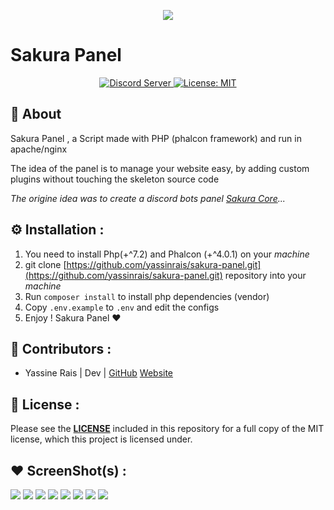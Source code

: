 <p align=center>
  <img src="https://i.imgur.com/Hgh7vem.jpg" >
  <h1 >Sakura Panel</h1>
</p>


<p align="center">
  <a href="https://discord.gg/YGQcNcX">
      <img src="https://discordapp.com/api/guilds/733309225911975957/embed.png" alt="Discord Server"/>
  </a>
  <a href="https://github.com/yassinrais/sakura-core/blob/master/LICENSE">
    <img alt="License: MIT" src="https://img.shields.io/badge/License-MIT-yellow.svg" target="_blank" />
  </a>
</p>

## 📗 About

<p>Sakura Panel , a Script made with PHP (phalcon framework) and run in apache/nginx </p>
<p>The idea of the panel is to manage your website easy, by adding custom plugins without touching the skeleton source code</p>
<p style="font-style: italic;">The origine idea was to create a discord bots panel <a href="https://github.com/yassinrais/sakura-core/" target="_blank">Sakura Core</a>... </p>



## ⚙️ Installation :

1. You need to install Php(+^7.2) and Phalcon (+^4.0.1) on your *machine*
2. git clone [https://github.com/yassinrais/sakura-panel.git](https://github.com/yassinrais/sakura-panel.git) repository into your *machine*
3. Run ``composer install`` to install php dependencies (vendor)
4. Copy ``.env.example`` to ``.env`` and edit the configs
5. Enjoy ! Sakura Panel ♥ 


## 👥 Contributors :

* Yassine Rais | Dev | [GitHub](https://github.com/yassinrais) [Website](https://neutrapp.com)


## 📝 License :

Please see the **[LICENSE](LICENSE)** included in this repository for a full copy of the MIT license, which this project is licensed under.


## ♥ ScreenShot(s) :

<img src="https://i.imgur.com/gqIUI9S.png">
<img src="https://i.imgur.com/LZD1pjD.png">
<img src="https://i.imgur.com/frPgvz5.png">
<img src="https://i.imgur.com/wYY1DhB.png">
<img src="https://i.imgur.com/EPVEaEN.png">
<img src="https://i.imgur.com/SRShWZh.png">
<img src="https://i.imgur.com/KWbZBny.png">
<img src="https://i.imgur.com/qVSnZdn.png">
